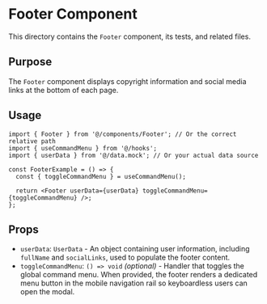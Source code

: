 # Footer Component

This directory contains the `Footer` component, its tests, and related files.

## Purpose

The `Footer` component displays copyright information and social media links at the bottom of each page.

## Usage

```tsx
import { Footer } from '@/components/Footer'; // Or the correct relative path
import { useCommandMenu } from '@/hooks';
import { userData } from '@/data.mock'; // Or your actual data source

const FooterExample = () => {
  const { toggleCommandMenu } = useCommandMenu();

  return <Footer userData={userData} toggleCommandMenu={toggleCommandMenu} />;
};
```

## Props

- `userData`: `UserData` - An object containing user information, including `fullName` and `socialLinks`, used to populate the footer content.
- `toggleCommandMenu`: `() => void` *(optional)* - Handler that toggles the global command menu. When provided, the footer renders a dedicated menu button in the mobile navigation rail so keyboardless users can open the modal.

